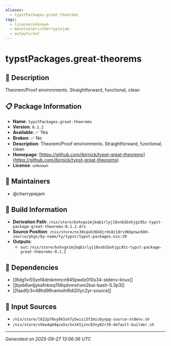 ```yaml
---
aliases:
  - typstPackages.great-theorems
tags:
  - license/unknown
  - maintainers/cherrypiejam
  - outputs/out
---
```


# typstPackages.great-theorems

## 📝 Description

Theorem/Proof environments. Straightforward, functional, clean

## 📋 Package Information

- **Name**: `typstPackages.great-theorems`
- **Version**: `0.1.2`
- **Available**: ✅ Yes
- **Broken**: ✅ No
- **Description**: Theorem/Proof environments. Straightforward, functional, clean
- **Homepage**: [https://github.com/jbirnick/typst-great-theorems](https://github.com/jbirnick/typst-great-theorems)
- **License**: `unknown`
## 👥 Maintainers

- @cherrypiejam


## 🔧 Build Information

- **Derivation Path**: `/nix/store/bxhvgx1mjbqb1rlyj18snb1bxhjgi95z-typst-package-great-theorems-0.1.2.drv`
- **Source Position**: `/nix/store/ns30sqxb36k8jrds8z18rv96bpnwc60d-source/pkgs/by-name/ty/typst/typst-packages.nix:39`
- **Outputs**:
  - `out`:  `/nix/store/bxhvgx1mjbqb1rlyj18snb1bxhjgi95z-typst-package-great-theorems-0.1.2`

## 🔗 Dependencies

- [[6dg1vi55ynf4dmkmmcn945pwdz010s34-stdenv-linux]]
- [[bjsb6wdjykafnkixq156qdvmxhsm2bai-bash-5.3p3]]
- [[faadfjr3v48hd99vamxih9ldi20yc2yr-source]]

## 📁 Input Sources

- `/nix/store/l622p70vy8k5sh7y5wizi5f2mic6ynpg-source-stdenv.sh`
- `/nix/store/shkw4qm9qcw5sc5n1k5jznc83ny02r39-default-builder.sh`

---
*Generated on 2025-09-27 13:06:36 UTC*
